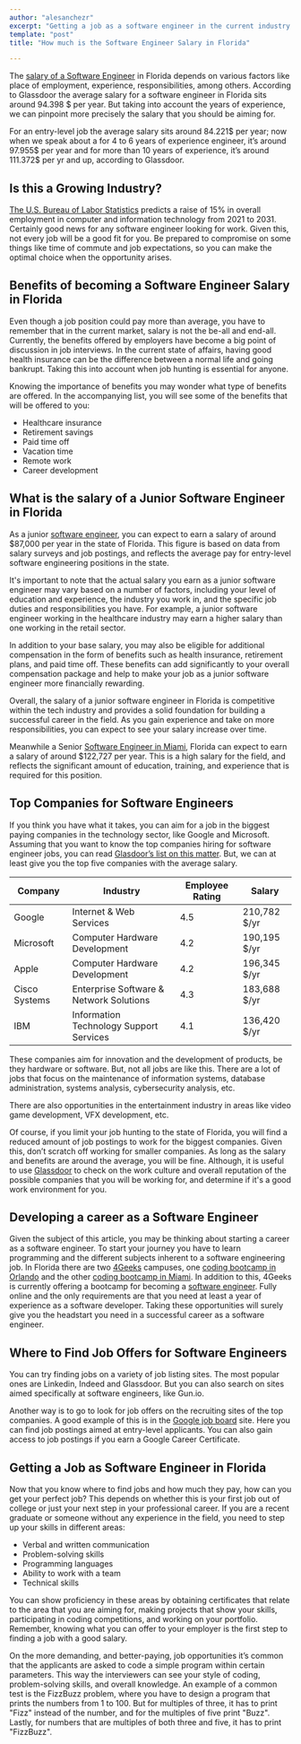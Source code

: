 ```yaml
---
author: "alesanchezr"
excerpt: "Getting a job as a software engineer in the current industry can be seen as a daunting task at first, but knowing how to better your chances of having a high-paying job is more simple than you think."
template: "post" 
title: "How much is the Software Engineer Salary in Florida"

---
```


The [salary of a Software Engineer](https://4geeksacademy.com/us/software-engineer-salary/software-engineer-salary) in Florida depends on various factors like place of employment, experience, responsibilities, among others. According to Glassdoor the average salary for a software engineer in Florida sits around 94.398 $ per year. But taking into account the years of experience, we can pinpoint more precisely the salary that you should be aiming for. 

For an entry-level job the average salary sits around 84.221$ per year; now when we speak about a for 4 to 6 years of experience engineer, it’s around 97.955$ per year and for more than 10 years of experience, it’s around 111.372$ per yr and up, according to Glassdoor.

## Is this a Growing Industry?

[The U.S. Bureau of Labor Statistics](https://www.bls.gov/ooh/computer-and-information-technology/home.htm) predicts a raise of 15% in overall employment in computer and information technology from 2021 to 2031. Certainly good news for any software engineer looking for work. Given this, not every job will be a good fit for you. Be prepared to compromise on some things like time of commute and job expectations, so you can make the optimal choice when the opportunity arises. 

## Benefits of becoming a Software Engineer Salary in Florida

Even though a job position could pay more than average, you have to remember that in the current market, salary is not the be-all and end-all. Currently, the benefits offered by employers have become a big point of discussion in job interviews. In the current state of affairs, having good health insurance can be the difference between a normal life and going bankrupt. Taking this into account when job hunting is essential for anyone. 

Knowing the importance of benefits you may wonder what type of benefits are offered. In the accompanying list, you will see some of the benefits that will be offered to you:

- Healthcare insurance
- Retirement savings
- Paid time off
- Vacation time
- Remote work
- Career development

## What is the salary of a Junior Software Engineer in Florida

As a junior [software engineer](https://4geeksacademy.com/us/coding-bootcamps/software-engineer-bootcamp), you can expect to earn a salary of around $87,000 per year in the state of Florida. This figure is based on data from salary surveys and job postings, and reflects the average pay for entry-level software engineering positions in the state.

It's important to note that the actual salary you earn as a junior software engineer may vary based on a number of factors, including your level of education and experience, the industry you work in, and the specific job duties and responsibilities you have. For example, a junior software engineer working in the healthcare industry may earn a higher salary than one working in the retail sector.

In addition to your base salary, you may also be eligible for additional compensation in the form of benefits such as health insurance, retirement plans, and paid time off. These benefits can add significantly to your overall compensation package and help to make your job as a junior software engineer more financially rewarding.

Overall, the salary of a junior software engineer in Florida is competitive within the tech industry and provides a solid foundation for building a successful career in the field. As you gain experience and take on more responsibilities, you can expect to see your salary increase over time.

Meanwhile a Senior [Software Engineer in Miami](https://4geeksacademy.com/us/coding-campus/coding-bootcamp-miami), Florida can expect to earn a salary of around $122,727 per year. This is a high salary for the field, and reflects the significant amount of education, training, and experience that is required for this position. 

## Top Companies for Software Engineers

If you think you have what it takes, you can aim for a job in the biggest paying companies in the technology sector, like Google and Microsoft. Assuming that you want to know the top companies hiring for software engineer jobs, you can read [Glasdoor’s list on this matter](https://www.glassdoor.com/Explore/top-software-engineer-companies_IO.4,21.htm). But, we can at least give you the top five companies with the average salary.

| Company | Industry | Employee Rating | Salary |
| ------ | ------ | ------ | ------ |
| Google | Internet & Web Services | 4.5 | 210,782 $/yr |
| Microsoft | Computer Hardware Development | 4.2 | 190,195 $/yr |
| Apple | Computer Hardware Development | 4.2 | 196,345 $/yr |
| Cisco Systems | Enterprise Software & Network Solutions | 4.3 | 183,688 $/yr |
| IBM | Information Technology Support Services | 4.1 | 136,420 $/yr |

These companies aim for innovation and the development of products, be they hardware or software. But, not all jobs are like this. There are a lot of jobs that focus on the maintenance of information systems, database administration, systems analysis, cybersecurity analysis, etc. 

There are also opportunities in the entertainment industry in areas like video game development, VFX development, etc. 

Of course, if you limit your job hunting to the state of Florida, you will find a reduced amount of job postings to work for the biggest companies. Given this, don’t scratch off working for smaller companies. As long as the salary and benefits are around the average, you will be fine. Although, it is useful to use [Glassdoor](https://www.glassdoor.com/index.htm) to check on the work culture and overall reputation of the possible companies that you will be working for, and determine if it's a good work environment for you.  

## Developing a career as a Software Engineer

Given the subject of this article, you may be thinking about starting a career as a software engineer. To start your journey you have to learn programming and the different subjects inherent to a software engineering job. In Florida there are two [4Geeks](https://4geeksacademy.com/) campuses, one [coding bootcamp in Orlando](https://4geeksacademy.com/us/coding-campus/coding-bootcamp-orlando) and the other [coding bootcamp in Miami](https://4geeksacademy.com/us/coding-campus/coding-bootcamp-miami). In addition to this, 4Geeks is currently offering a bootcamp for becoming a [software engineer](https://4geeksacademy.com/us/coding-bootcamps/software-engineer-bootcamp). Fully online and the only requirements are that you need at least a year of experience as a software developer. Taking these opportunities will surely give you the headstart you need in a successful career as a software engineer.

## Where to Find Job Offers for Software Engineers

You can try finding jobs on a variety of job listing sites. The most popular ones are Linkedin, Indeed and Glassdoor. But you can also search on sites aimed specifically at software engineers, like Gun.io.

Another way is to go to look for job offers on the recruiting sites of the top companies. A good example of this is in the [Google job board](https://careers.google.com/jobs/results/) site. Here you can find job postings aimed at entry-level applicants. You can also gain access to job postings if you earn a Google Career Certificate.

## Getting a Job as Software Engineer in Florida

Now that you know where to find jobs and how much they pay, how can you get your perfect job? This depends on whether this is your first job out of college or just your next step in your professional career. If you are a recent graduate or someone without any experience in the field, you need to step up your skills in different areas:

- Verbal and written communication
- Problem-solving skills
- Programming languages
- Ability to work with a team
- Technical skills

You can show proficiency in these areas by obtaining certificates that relate to the area that you are aiming for, making projects that show your skills, participating in coding competitions, and working on your portfolio. Remember, knowing what you can offer to your employer is the first step to finding a job with a good salary.

On the more demanding, and better-paying, job opportunities it’s common that the applicants are asked to code a simple program within certain parameters. This way the interviewers can see your style of coding, problem-solving skills, and overall knowledge. An example of a common test is the FizzBuzz problem, where you have to design a program that prints the numbers from 1 to 100. But for multiples of three, it has to print "Fizz" instead of the number, and for the multiples of five print "Buzz". Lastly, for numbers that are multiples of both three and five, it has to print "FizzBuzz".



